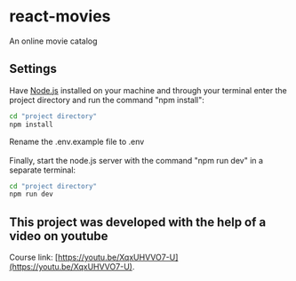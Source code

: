 # react-movies
An online movie catalog
## Settings
Have [Node.js](https://nodejs.org/pt-br/) installed on your machine and through your terminal enter the project directory and run the command "npm install":
```sh
cd "project directory"
npm install
```
Rename the .env.example file to .env<br><br>
Finally, start the node.js server with the command "npm run dev" in a separate terminal:
```sh
cd "project directory"
npm run dev
```
## This project was developed with the help of a video on youtube
Course link: [https://youtu.be/XqxUHVVO7-U](https://youtu.be/XqxUHVVO7-U).
